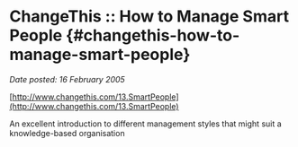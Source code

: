 # ChangeThis :: How to Manage Smart People {#changethis-how-to-manage-smart-people}

_Date posted: 16 February 2005_

[http://www.changethis.com/13.SmartPeople](http://www.changethis.com/13.SmartPeople)

An excellent introduction to different management styles that might suit a knowledge-based organisation